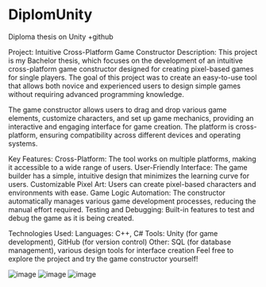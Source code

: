 # DiplomUnity
Diploma thesis on Unity +github

Project: Intuitive Cross-Platform Game Constructor
Description:
This project is my Bachelor thesis, which focuses on the development of an intuitive cross-platform game constructor designed for creating pixel-based games for single players. The goal of this project was to create an easy-to-use tool that allows both novice and experienced users to design simple games without requiring advanced programming knowledge.

The game constructor allows users to drag and drop various game elements, customize characters, and set up game mechanics, providing an interactive and engaging interface for game creation. The platform is cross-platform, ensuring compatibility across different devices and operating systems.

Key Features:
Cross-Platform: The tool works on multiple platforms, making it accessible to a wide range of users.
User-Friendly Interface: The game builder has a simple, intuitive design that minimizes the learning curve for users.
Customizable Pixel Art: Users can create pixel-based characters and environments with ease.
Game Logic Automation: The constructor automatically manages various game development processes, reducing the manual effort required.
Testing and Debugging: Built-in features to test and debug the game as it is being created.

Technologies Used:
Languages: C++, C#
Tools: Unity (for game development), GitHub (for version control)
Other: SQL (for database management), various design tools for interface creation
Feel free to explore the project and try the game constructor yourself!

![image](https://github.com/user-attachments/assets/1bc31cbd-db38-4f20-9f1f-e132c613c948)
![image](https://github.com/user-attachments/assets/1426ffb9-932b-48ed-a649-512b0dbc69dc)
![image](https://github.com/user-attachments/assets/072240fe-642d-46d9-a194-06b7a0d79746)



